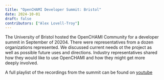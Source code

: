 ```yaml
---
title: "OpenCHAMI Developer Summit: Bristol"
date: 2024-10-01
draft: false
contributors: ["Alex Lovell-Troy"]
---
```


The University of Bristol hosted the OpenCHAMI Community for a developer summit in September of 20204.  There were representatives from a dozen organizations represented.  We discussed current needs ot the project as well as possible future uses and directions.  Industry representatives shared how they would like to use OpenCHAMI and how they might get more deeply involved.

A full playlist of the recordings from the summit can be found on [youtube](https://www.youtube.com/playlist?list=PLmZbEhW6J2M628wj6V2jz92A4_iBsVXr8)